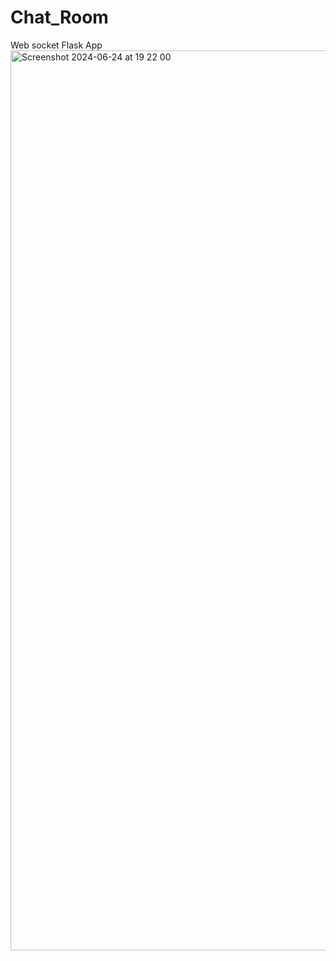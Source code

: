 # Chat_Room
Web socket Flask App
<img width="1440" alt="Screenshot 2024-06-24 at 19 22 00" src="https://github.com/bvoytash/Chat_Room/assets/99912133/e07db2c1-3abe-46ee-9c68-5ab5ef853da1">
